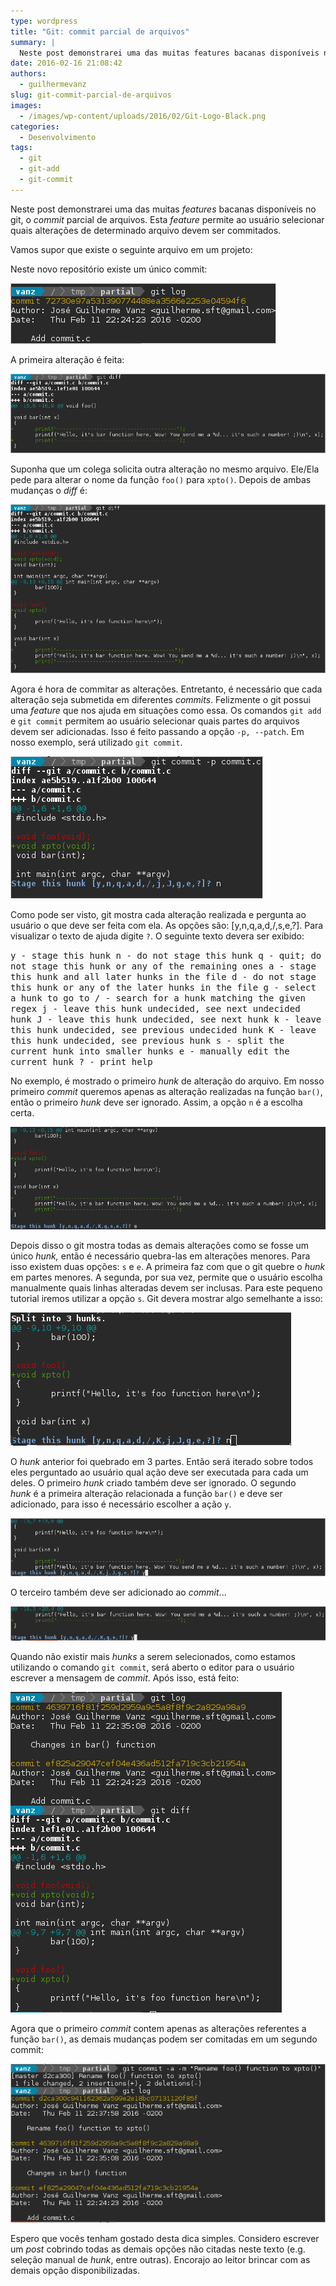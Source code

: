 ```yaml
---
type: wordpress
title: "Git: commit parcial de arquivos"
summary: |
  Neste post demonstrarei uma das muitas features bacanas disponíveis no git, o commit parcial de arquivos. Esta feature permite ao usuário selecionar quais alterações de determinado arquivo devem ser commitados.
date: 2016-02-16 21:08:42
authors:
  - guilhermevanz
slug: git-commit-parcial-de-arquivos
images:
  - /images/wp-content/uploads/2016/02/Git-Logo-Black.png
categories:
  - Desenvolvimento
tags:
  - git
  - git-add
  - git-commit
---
```


Neste post demonstrarei uma das muitas <em>features</em> bacanas disponíveis no git, o <em>commit</em> parcial de arquivos. Esta <em>feature</em> permite ao usuário selecionar quais alterações de determinado arquivo devem ser commitados.

<!--more-->

Vamos supor que existe o seguinte arquivo em um projeto:

<script type="text/javascript" src="//gistfy-app.herokuapp.com/github/ButecoOpenSource/exemplos/exemplos_c/git_sample.c"></script>

Neste novo repositório existe um único commit:

<a href="/images/wp-content/uploads/2016/02/partial_commit_1.png"><img class="aligncenter wp-image-4771" src="/images/wp-content/uploads/2016/02/partial_commit_1.png" alt="partial_commit_1"/></a>

A primeira alteração é feita:

<a href="/images/wp-content/uploads/2016/02/partial_commit_2.png"><img class="aligncenter wp-image-4770" src="/images/wp-content/uploads/2016/02/partial_commit_2.png" alt="partial_commit_2"/></a>

Suponha que um colega solicita outra alteração no mesmo arquivo. Ele/Ela pede para alterar o nome da função <code>foo()</code> para <code>xpto()</code>.
Depois de ambas mudanças o <em>diff</em> é:

<a href="/images/wp-content/uploads/2016/02/partial_commit_3.png"><img class="aligncenter wp-image-4769" src="/images/wp-content/uploads/2016/02/partial_commit_3.png" alt="partial_commit_3"/></a>

Agora é hora de commitar as alterações. Entretanto, é necessário que cada alteração seja submetida em diferentes <em>commits</em>. Felizmente o git possui uma <em>feature</em> que nos ajuda em situações como essa. Os comandos <code>git add</code> e <code>git commit</code> permitem ao usuário selecionar quais partes do arquivos devem ser adicionadas. Isso é feito passando a opção <code>-p, --patch</code>. Em nosso exemplo, será utilizado <code>git commit</code>.

<a href="/images/wp-content/uploads/2016/02/partial_commit_4.png"><img class="aligncenter wp-image-4768" src="/images/wp-content/uploads/2016/02/partial_commit_4.png" alt="partial_commit_4"/></a>

Como pode ser visto, git mostra cada alteração realizada e pergunta ao usuário o que deve ser feita com ela. As opções são: [y,n,q,a,d,/,s,e,?].
Para visualizar o texto de ajuda digite <code>?</code>. O seguinte texto devera ser exibido:

<samp>
y - stage this hunk
n - do not stage this hunk
q - quit; do not stage this hunk or any of the remaining ones
a - stage this hunk and all later hunks in the file
d - do not stage this hunk or any of the later hunks in the file
g - select a hunk to go to
/ - search for a hunk matching the given regex
j - leave this hunk undecided, see next undecided hunk
J - leave this hunk undecided, see next hunk
k - leave this hunk undecided, see previous undecided hunk
K - leave this hunk undecided, see previous hunk
s - split the current hunk into smaller hunks
e - manually edit the current hunk
? - print help
</samp>

No exemplo, é mostrado o primeiro <em>hunk</em> de alteração do arquivo. Em nosso primeiro <em>commit</em> queremos apenas as alteração realizadas na função <code>bar()</code>, então o primeiro <em>hunk</em> deve ser ignorado. Assim, a opção <code>n</code> é a escolha certa.

<a href="/images/wp-content/uploads/2016/02/partial_commit_5.png"><img class="aligncenter wp-image-4767" src="/images/wp-content/uploads/2016/02/partial_commit_5.png" alt="partial_commit_5"/></a>

Depois disso o git mostra todas as demais alterações como se fosse um único <em>hunk,</em> então é necessário quebra-las em alterações menores. Para isso existem duas opções: <code>s</code> e <code>e</code>. A primeira faz com que o git quebre o <em>hunk</em> em partes menores. A segunda, por sua vez, permite que o usuário escolha manualmente quais linhas alteradas devem ser inclusas. Para este pequeno tutorial iremos utilizar a opção <code>s</code>. Git devera mostrar algo semelhante a isso:

<a href="/images/wp-content/uploads/2016/02/partial_commit_6.png"><img class="aligncenter wp-image-4766" src="/images/wp-content/uploads/2016/02/partial_commit_6.png" alt="partial_commit_6"/></a>

O <em>hunk</em> anterior foi quebrado em 3 partes. Então será iterado sobre todos eles perguntado ao usuário qual ação deve ser executada para cada um deles. O primeiro <em>hunk</em> criado também deve ser ignorado. O segundo <em>hunk </em>é a primeira alteração relacionada a função <code>bar()</code> e deve ser adicionado, para isso é necessário escolher a ação <code>y</code>.

<a href="/images/wp-content/uploads/2016/02/partial_commit_7.png"><img class="aligncenter wp-image-4765" src="/images/wp-content/uploads/2016/02/partial_commit_7.png" alt="partial_commit_7"/></a>

O terceiro também deve ser adicionado ao <em>commit</em>...

<a href="/images/wp-content/uploads/2016/02/partial_commit_8.png"><img class="aligncenter wp-image-4764" src="/images/wp-content/uploads/2016/02/partial_commit_8.png" alt="partial_commit_8"/></a>

Quando não existir mais <em>hunks</em> a serem selecionados, como estamos utilizando o comando <code>git commit</code>, será aberto o editor para o usuário escrever a mensagem de <em>commit</em>. Após isso, está feito:

<a href="/images/wp-content/uploads/2016/02/partial_commit_9.png"><img class="aligncenter wp-image-4763" src="/images/wp-content/uploads/2016/02/partial_commit_9.png" alt="partial_commit_9"/></a>


Agora que o primeiro <em>commit</em> contem apenas as alterações referentes a função <code>bar()</code>, as demais mudanças podem ser comitadas em um segundo commit:

<a href="/images/wp-content/uploads/2016/02/partial_commit_10.png"><img class="aligncenter wp-image-4762" src="/images/wp-content/uploads/2016/02/partial_commit_10.png" alt="partial_commit_10"/></a>

Espero que vocês tenham gostado desta dica simples. Considero escrever um <em>post</em> cobrindo todas as demais opções não citadas neste texto (e.g. seleção manual de <em>hunk</em>, entre outras). Encorajo ao leitor brincar com as demais opção disponibilizadas.
